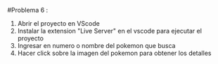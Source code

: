 #Problema 6 :
 1. Abrir el proyecto en VScode 
  2. Instalar la extension "Live Server" en el vscode para ejecutar el proyecto
 2. Ingresar en numero o nombre del pokemon que busca
 3. Hacer click sobre la imagen del pokemon para  obtener los detalles